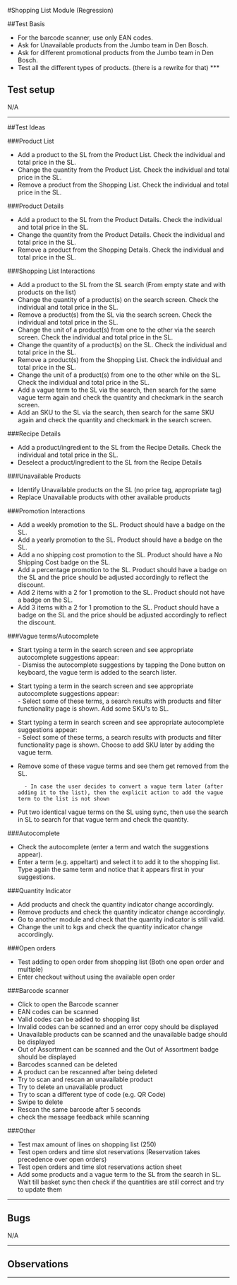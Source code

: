 #Shopping List Module (Regression)

##Test Basis
- For the barcode scanner, use only EAN codes.
- Ask for Unavailable products from the Jumbo team in Den Bosch.
- Ask for different promotional products from the Jumbo team in Den Bosch.
- Test all the different types of products. (there is a rewrite for that) ***

## Test setup

N/A
***

##Test Ideas

###Product List

- Add a product to the SL from the Product List. Check the individual and total price in the SL.
- Change the quantity from the Product List. Check the individual and total price in the SL.
- Remove a product from the Shopping List. Check the individual and total price in the SL.

###Product Details

- Add a product to the SL from the Product Details. Check the individual and total price in the SL.
- Change the quantity from the Product Details. Check the individual and total price in the SL.
- Remove a product from the Shopping Details. Check the individual and total price in the SL.


###Shopping List Interactions
- Add a product to the SL from the SL search (From empty state and with products on the list)
- Change the quantity of a product(s) on the search screen. Check the individual and total price in the SL.
- Remove a product(s) from the SL via the search screen. Check the individual and total price in the SL.
- Change the unit of a product(s) from one to the other via the search screen. Check the individual and total price in the SL.
- Change the quantity of a product(s) on the SL. Check the individual and total price in the SL.
- Remove a product(s) from the Shopping List. Check the individual and total price in the SL.
- Change the unit of a product(s) from one to the other while on the SL. Check the individual and total price in the SL.
- Add a vague term to the SL via the search, then search for the same vague term again and check the quantity and checkmark in the search screen.
- Add an SKU to the SL via the search, then search for the same SKU again and check the quantity and checkmark in the search screen.

###Recipe Details

- Add a product/ingredient to the SL from the Recipe Details. Check the individual and total price in the SL.
- Deselect a product/ingredient to the SL from the Recipe Details

###Unavailable Products

- Identify Unavailable products on the SL (no price tag, appropriate tag)
- Replace Unavailable products with other available products 

###Promotion Interactions
- Add a weekly promotion to the SL. Product should have a badge on the SL.
- Add a yearly promotion to the SL. Product should have a badge on the SL.
- Add a no shipping cost promotion to the SL. Product should have a No Shipping Cost badge on the SL.
- Add a percentage promotion to the SL. Product should have a badge on the SL and the price should be adjusted accordingly to reflect the discount.
- Add 2 items with a 2 for 1 promotion to the SL. Product should not have a badge on the SL.
- Add 3 items with a 2 for 1 promotion to the SL. Product should have a badge on the SL and the price should be adjusted accordingly to reflect the discount.

###Vague terms/Autocomplete

- Start typing a term in the search screen and see appropriate autocomplete suggestions appear:
<br> - Dismiss the autocomplete suggestions by tapping the Done button on keyboard, the vague term is added to the search lister.

- Start typing a term in the search screen and see appropriate autocomplete suggestions appear:
<br> - Select some of these terms, a search results with products and filter functionality page is shown. Add some SKU's to SL.

- Start typing a term in search screen and see appropriate autocomplete suggestions appear:
<br> - Select some of these terms, a search results with products and filter functionality page is shown. Choose to add SKU later by adding the vague term.
- Remove some of these vague terms and see them get removed from the SL.
	
		- In case the user decides to convert a vague term later (after adding it to the list), then the explicit action to add the vague term to the list is not shown

- Put two identical vague terms on the SL using sync, then use the search in SL to search for that vague term and check the quantity.	

###Autocomplete
- Check the autocomplete (enter a term and watch the suggestions appear).
- Enter a term (e.g. appeltart) and select it to add it to the shopping list. Type again the same term and notice that it appears first in your suggestions.

###Quantity Indicator
- Add products and check the quantity indicator change accordingly.
- Remove products and check the quantity indicator change accordingly.
- Go to another module and check that the quantity indicator is still valid.
- Change the unit to kgs and check the quantity indicator change accordingly.


###Open orders
* Test adding to open order from shopping list (Both one open order and multiple)
* Enter checkout without using the available open order

###Barcode scanner

- Click to open the Barcode scanner
- EAN codes can be scanned
- Valid codes can be added to shopping list
- Invalid codes can be scanned and an error copy should be displayed
- Unavailable products can be scanned and the unavailable badge should be displayed
- Out of Assortment can be scanned and the Out of Assortment badge should be displayed
- Barcodes scanned can be deleted 
- A product can be rescanned after being deleted
- Try to scan and rescan an unavailable product
- Try to delete an unavailable product
- Try to scan a different type of code (e.g. QR Code)
- Swipe to delete 
- Rescan the same barcode after 5 seconds
- check the message feedback while scanning

###Other
* Test max amount of lines on shopping list (250)
* Test open orders and time slot reservations (Reservation takes precedence over open orders)
* Test open orders and time slot reservations action sheet
* Add some products and a vague term to the SL from the search in SL. Wait till basket sync then check if the quantities are still correct and try to update them

***
## Bugs 

N/A
***
## Observations


***


